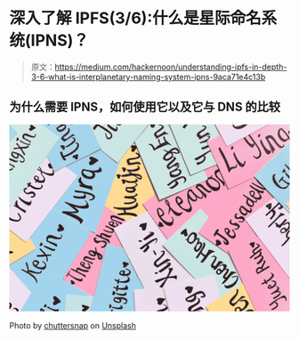 # 深入了解 IPFS(3/6):什么是星际命名系统(IPNS)？

> 原文：<https://medium.com/hackernoon/understanding-ipfs-in-depth-3-6-what-is-interplanetary-naming-system-ipns-9aca71e4c13b>

## 为什么需要 IPNS，如何使用它以及它与 DNS 的比较

![](img/3c213be7ab4d46d58d5130feb1cfff27.png)

Photo by [chuttersnap](https://unsplash.com/@chuttersnap?utm_source=medium&utm_medium=referral) on [Unsplash](https://unsplash.com?utm_source=medium&utm_medium=referral)